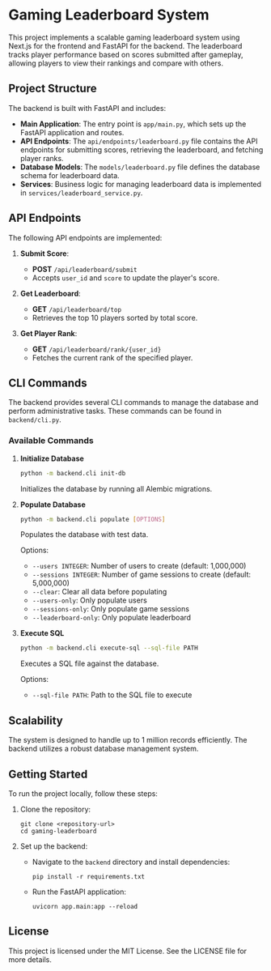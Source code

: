 # Gaming Leaderboard System

This project implements a scalable gaming leaderboard system using Next.js for the frontend and FastAPI for the backend. The leaderboard tracks player performance based on scores submitted after gameplay, allowing players to view their rankings and compare with others.

## Project Structure


The backend is built with FastAPI and includes:

- **Main Application**: The entry point is `app/main.py`, which sets up the FastAPI application and routes.
- **API Endpoints**: The `api/endpoints/leaderboard.py` file contains the API endpoints for submitting scores, retrieving the leaderboard, and fetching player ranks.
- **Database Models**: The `models/leaderboard.py` file defines the database schema for leaderboard data.
- **Services**: Business logic for managing leaderboard data is implemented in `services/leaderboard_service.py`.

## API Endpoints

The following API endpoints are implemented:

1. **Submit Score**: 
   - **POST** `/api/leaderboard/submit`
   - Accepts `user_id` and `score` to update the player's score.

2. **Get Leaderboard**: 
   - **GET** `/api/leaderboard/top`
   - Retrieves the top 10 players sorted by total score.

3. **Get Player Rank**: 
   - **GET** `/api/leaderboard/rank/{user_id}`
   - Fetches the current rank of the specified player.

## CLI Commands

The backend provides several CLI commands to manage the database and perform administrative tasks. These commands can be found in `backend/cli.py`.

### Available Commands

1. **Initialize Database**
   ```bash
   python -m backend.cli init-db
   ```
   Initializes the database by running all Alembic migrations.

2. **Populate Database**
   ```bash
   python -m backend.cli populate [OPTIONS]
   ```
   Populates the database with test data.

   Options:
   - `--users INTEGER`: Number of users to create (default: 1,000,000)
   - `--sessions INTEGER`: Number of game sessions to create (default: 5,000,000)
   - `--clear`: Clear all data before populating
   - `--users-only`: Only populate users
   - `--sessions-only`: Only populate game sessions
   - `--leaderboard-only`: Only populate leaderboard

3. **Execute SQL**
   ```bash
   python -m backend.cli execute-sql --sql-file PATH
   ```
   Executes a SQL file against the database.

   Options:
   - `--sql-file PATH`: Path to the SQL file to execute


## Scalability

The system is designed to handle up to 1 million records efficiently. The backend utilizes a robust database management system.

## Getting Started

To run the project locally, follow these steps:

1. Clone the repository:
   ```
   git clone <repository-url>
   cd gaming-leaderboard
   ```

2. Set up the backend:
   - Navigate to the `backend` directory and install dependencies:
     ```
     pip install -r requirements.txt
     ```
   - Run the FastAPI application:
     ```
     uvicorn app.main:app --reload
     ```

## License

This project is licensed under the MIT License. See the LICENSE file for more details.
